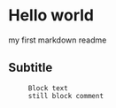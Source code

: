# Hello world
my first markdown readme

## Subtitle

         Block text
         still block comment